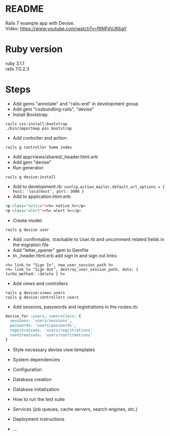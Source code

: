 # README

Rails 7 example app with Devise. <br>
Video: https://www.youtube.com/watch?v=f6NPdVJKbaY

# Ruby version
ruby 3.1.1 <br>
rails 7.0.2.3

# Steps
- Add gems "annotate" and "rails-erd" in development group
- Add gem "cssbundling-rails", "devise"
- Install Bootstrap:
```
rails css:install:bootstrap
./bin/importmap pin bootstrap
```
- Add controller and action:
```
rails g controller home index
```
- Add app/views/shared/\_header.html.erb
- Add gem "devise"
- Run generator:
```
rails g devise:install
```

- Add to development.rb: `config.action_mailer.default_url_options = { host: 'localhost', port: 3000 }`
- Add to application.html.erb:
```html
<p class="notice"><%= notice %></p>
<p class="alert"><%= alert %></p>
```
- Create model:
```
rails g devise user
```
- Add :confirmable, :trackable to User.rb and uncomment related fields in the migration file
- Add "letter_opener" gem to Gemfile
- In \_header.html.erb add sign in and sign out links:
```
<%= link_to "Sign In", new_user_session_path %>
<%= link_to "Sign Out", destroy_user_session_path, data: { turbo_method: :delete } %>
```

- Add views and controllers
```
rails g devise:views users
rails g devise:controllers users
```
- Add sessions, passwords and registrations in the routes.rb:
```rb
devise_for :users, controllers: {
  sessions: 'users/sessions',
  passwords: 'users/passwords',
  registrations: 'users/registrations'
  confirmations: 'users/confirmations'
}
```

- Style necessary devise view templates



* System dependencies

* Configuration

* Database creation

* Database initialization

* How to run the test suite

* Services (job queues, cache servers, search engines, etc.)

* Deployment instructions

* ...
